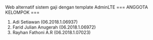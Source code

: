 Web alternatif sistem gaji dengan template AdminLTE
=== ANGGOTA KELOMPOK ===
1. Adi Setiawan (06.2018.1.06937)
2. Farid Julian Anugerah (06.2018.1.06972)
3. Rayhan Fathoni A.R (06.2018.1.07023)
